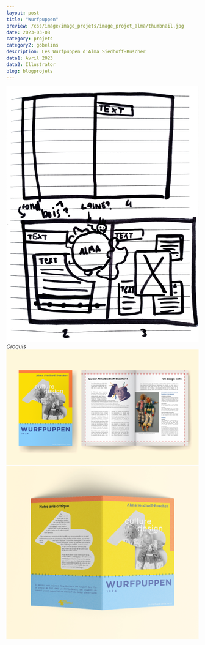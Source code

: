 ```yaml
---
layout: post
title: "Wurfpuppen"
preview: /css/image/image_projets/image_projet_alma/thumbnail.jpg
date: 2023-03-08
category: projets
category2: gobelins
description: Les Wurfpuppen d'Alma Siedhoff-Buscher
data1: Avril 2023
data2: Illustrator
blog: blogprojets
---
```


<div class="image_container">
<div><img onclick="Zoom(this)" class="img-gallery" src="/css/image/image_projets/image_projet_alma/img1.jpg"></div>
</div>
<em>Croquis</em>

<div class="image_container">
<div><img onclick="Zoom(this)" class="img-gallery" src="/css/image/image_projets/image_projet_alma/img2.jpg"></div>
</div>

<div class="image_container">
<div><img onclick="Zoom(this)" class="img-gallery" src="/css/image/image_projets/image_projet_alma/img3.jpg"></div>
</div>
